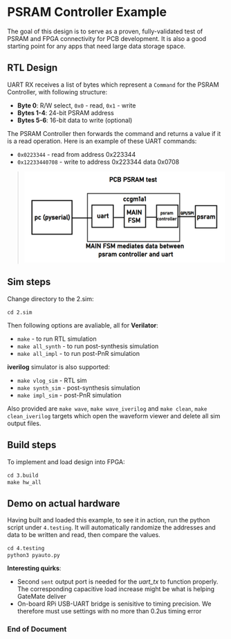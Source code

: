 # PSRAM Controller Example
The goal of this design is to serve as a proven, fully-validated test of PSRAM and FPGA connectivity for PCB development. It is also a good starting point for any apps that need large data storage space.

## RTL Design
UART RX receives a list of bytes which represent a `Command` for the PSRAM Controller, with following structure:
- **Byte 0**: R/W select,  `0x0` - read,  `0x1` - write
- **Bytes 1-4**: 24-bit PSRAM address 
- **Bytes 5-6**: 16-bit data to write (optional)

The PSRAM Controller then forwards the command and returns a value if it is a read operation. Here is an example of these UART commands: 
- `0x0223344`     - read from address 0x223344
- `0x12233440708` - write to address 0x223344 data 0x0708

> ![drawing](./0.doc/drawing.png)

## Sim steps
Change directory to the 2.sim:
```
cd 2.sim
```
Then following options are avaliable, all for **Verilator**:
- `make`            - to run RTL simulation
- `make all_synth`  - to run post-synthesis simulation
- `make all_impl`   - to run post-PnR simulation

**iverilog** simulator is also supported:
- `make vlog_sim`   - RTL sim
- `make synth_sim`  - post-synthesis simulation
- `make impl_sim`   - post-PnR simulation

Also provided are `make wave`, `make wave_iverilog` and `make clean`, `make clean_iverilog` targets which open the waveform viewer and delete all sim output files.

## Build steps
To implement and load design into FPGA:
```
cd 3.build
make hw_all
```

## Demo on actual hardware
Having built and loaded this example, to see it in action, run the python script under `4.testing`. It will automatically randomize the addresses and data to be written and read, then compare the values.
```
cd 4.testing
python3 pyauto.py
```

**Interesting quirks**:
- Second `sent` output port is needed for the _uart_tx_ to function properly. The corresponding capacitive load increase might be what is helping GateMate deliver
- On-board RPi USB-UART bridge is senisitive to timing precision. We therefore must use settings with no more than 0.2us timing error

### End of Document
